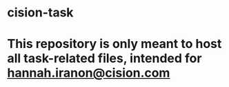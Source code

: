 # cision-task
# This repository is only meant to host all task-related files, intended for hannah.iranon@cision.com
